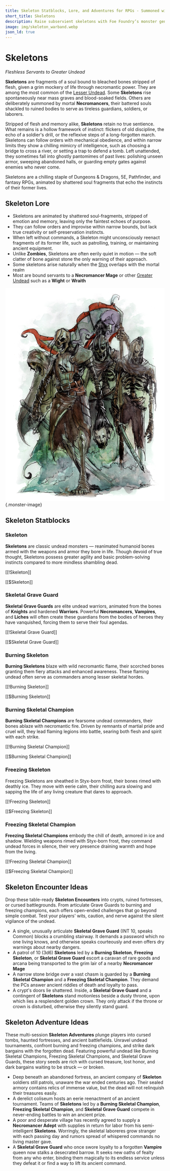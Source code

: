 ```yaml
---
title: Skeleton Statblocks, Lore, and Adventures for RPGs - Summoned with Foe Foundry
short_title: Skeletons
description: Raise subservient skeletons with Foe Foundry’s monster generator. Discover complete statblocks, lore, encounters, and adventure hooks to command your fantasy RPG campaigns.
image: img/skeleton_warband.webp
json_ld: true
---
```


# Skeletons

*Fleshless Servants to Greater Undead*

**Skeletons** are fragments of a soul bound to bleached bones stripped of flesh, given a grim mockery of life through necromantic power. They are among the most common of the [Lesser Undead](../families/undead.md#lesser-undead). Some **Skeletons** rise spontaneously near mass graves and blood-soaked fields. Others are deliberately summoned by mortal **Necromancers**, their battered souls shackled to ruined bodies to serve as tireless guardians, soldiers, or laborers.

Stripped of flesh and memory alike, **Skeletons** retain no true sentience. What remains is a hollow framework of instinct: flickers of old discipline, the echo of a soldier's drill, or the reflexive steps of a long-forgotten march. Skeletons can follow orders with mechanical obedience, and within narrow limits they show a chilling mimicry of intelligence, such as choosing a bridge to cross a river, or setting a trap to defend a tomb. Left unattended, they sometimes fall into ghostly pantomimes of past lives: polishing unseen armor, sweeping abandoned halls, or guarding empty gates against enemies who never come.

Skeletons are a chilling staple of Dungeons & Dragons, 5E, Pathfinder, and fantasy RPGs, animated by shattered soul fragments that echo the instincts of their former lives.

## Skeleton Lore

- Skeletons are animated by shattered soul-fragments, stripped of emotion and memory, leaving only the faintest echoes of purpose.
- They can follow orders and improvise within narrow bounds, but lack true creativity or self-preservation instincts.
- When left without commands, a Skeleton might unconsciously reenact fragments of its former life, such as patrolling, training, or maintaining ancient equipment.
- Unlike **Zombies**, Skeletons are often eerily quiet in motion — the soft clatter of bone against stone the only warning of their approach.
- Some skeletons arise naturally when the [Styx](../families/undead.md#the-river-styx) overlaps with the mortal realm
- Most are bound servants to a **Necromancer Mage** or other [Greater Undead](../families/undead.md#greater-undead) such as a **Wight** or **Wraith**

![An animated Skeleton guards an ancient tomb, bones clattering silently](../img/skeleton_warband.webp){.monster-image}

## Skeleton Statblocks

### Skeleton

**Skeletons** are classic undead monsters — reanimated humanoid bones armed with the weapons and armor they bore in life. Though devoid of true thought, Skeletons possess greater agility and basic problem-solving instincts compared to more mindless shambling dead.

[[!Skeleton]]

[[$Skeleton]]

### Skeletal Grave Guard

**Skeletal Grave Guards** are elite undead warriors, animated from the bones of **Knights** and hardened **Warriors**. Powerful **Necromancers**, **Vampires**, and **Liches** will often create these guardians from the bodies of heroes they have vanquished, forcing them to serve their foul agendas.

[[!Skeletal Grave Guard]]

[[$Skeletal Grave Guard]]

### Burning Skeleton

**Burning Skeletons** blaze with wild necromantic flame, their scorched bones granting them fiery attacks and enhanced awareness. These flaming undead often serve as commanders among lesser skeletal hordes.

[[!Burning Skeleton]]

[[$Burning Skeleton]]

### Burning Skeletal Champion

**Burning Skeletal Champions** are fearsome undead commanders, their bones ablaze with necromantic fire. Driven by remnants of martial pride and cruel will, they lead flaming legions into battle, searing both flesh and spirit with each strike.

[[!Burning Skeletal Champion]]

[[$Burning Skeletal Champion]]

### Freezing Skeleton

Freezing Skeletons are sheathed in Styx-born frost, their bones rimed with deathly ice. They move with eerie calm, their chilling aura slowing and sapping the life of any living creature that dares to approach.

[[!Freezing Skeleton]]

[[$Freezing Skeleton]]

### Freezing Skeletal Champion

**Freezing Skeletal Champions** embody the chill of death, armored in ice and shadow. Wielding weapons rimed with Styx-born frost, they command undead forces in silence, their very presence draining warmth and hope from the living.

[[!Freezing Skeletal Champion]]

[[$Freezing Skeletal Champion]]

## Skeleton Encounter Ideas

Drop these table-ready **Skeleton Encounters** into crypts, ruined fortresses, or cursed battlegrounds. From articulate Grave Guards to burning and freezing champions, each offers open-ended challenges that go beyond simple combat. Test your players' wits, caution, and nerve against the silent vigilance of the undead.

- A single, unusually articulate **Skeletal Grave Guard** (INT 10, speaks Common) blocks a crumbling stairway. It demands a password which no one living knows, and otherwise speaks courteously and even offers dry warnings about nearby dangers.
- A patrol of 10 (3d6) **Skeletons** led by a **Burning Skeleton**, **Freezing Skeleton**, or **Skeletal Grave Guard** escort a caravan of rare goods and arcana being transported to the grim lair of a nearby **Necromancer Mage**
- A narrow stone bridge over a vast chasm is guarded by a **Burning Skeletal Champion** and a **Freezing Skeletal Champion**. They demand the PCs answer ancient riddles of death and loyalty to pass.
- A crypt's doors lie shattered. Inside, a **Skeletal Grave Guard** and a contingent of **Skeletons** stand motionless beside a dusty throne, upon which lies a resplendent golden crown. They only attack if the throne or crown is disturbed, otherwise they silently stand guard.

## Skeleton Adventure Ideas

These multi-session **Skeleton Adventures** plunge players into cursed tombs, haunted fortresses, and ancient battlefields. Unravel undead tournaments, confront burning and freezing champions, and strike dark bargains with the forgotten dead. Featuring powerful undead like Burning Skeletal Champions, Freezing Skeletal Champions, and Skeletal Grave Guards, these story seeds are rich with cursed treasure, lost honor, and dark bargains waiting to be struck — or broken.

- Deep beneath an abandoned fortress, an ancient company of **Skeleton** soldiers still patrols, unaware the war ended centuries ago. Their sealed armory contains relics of immense value, but the dead will not relinquish their treasures easily.
- A derelict coliseum hosts an eerie reenactment of an ancient tournament. Teams of **Skeletons** led by a **Burning Skeletal Champion**, **Freezing Skeletal Champion**, and **Skeletal Grave Guard** compete in never-ending battles to win an ancient prize.
- A poor and desperate village has recently agreed to supply a **Necromancer Adept** with supplies in return for labor from his semi-intelligent **Skeletons**. Worringly, the skeletal laboreres grow stranger with each passing day and rumors spread of whispered commands no living master gave.
- A **Skeletal Grave Guard** who once swore loyalty to a forgotten **Vampire** queen now stalks a desecrated barrow. It seeks new oaths of fealty from any who enter, binding them magically to its endless service unless they defeat it or find a way to lift its ancient command.